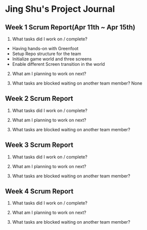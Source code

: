 # Jing Shu's Project Journal

## Week 1 Scrum Report(Apr 11th ~ Apr 15th)
1. What tasks did I work on / complete?
* Having hands-on with Greenfoot
* Setup Repo structure for the team
* Initialize game world and three screens
* Enable different Screen transition in the world

2. What am I planning to work on next?

3. What tasks are blocked waiting on another team member?
None

## Week 2 Scrum Report
1. What tasks did I work on / complete?

2. What am I planning to work on next?

3. What tasks are blocked waiting on another team member?


## Week 3 Scrum Report
1. What tasks did I work on / complete?

2. What am I planning to work on next?

3. What tasks are blocked waiting on another team member?


## Week 4 Scrum Report
1. What tasks did I work on / complete?

2. What am I planning to work on next?

3. What tasks are blocked waiting on another team member?

